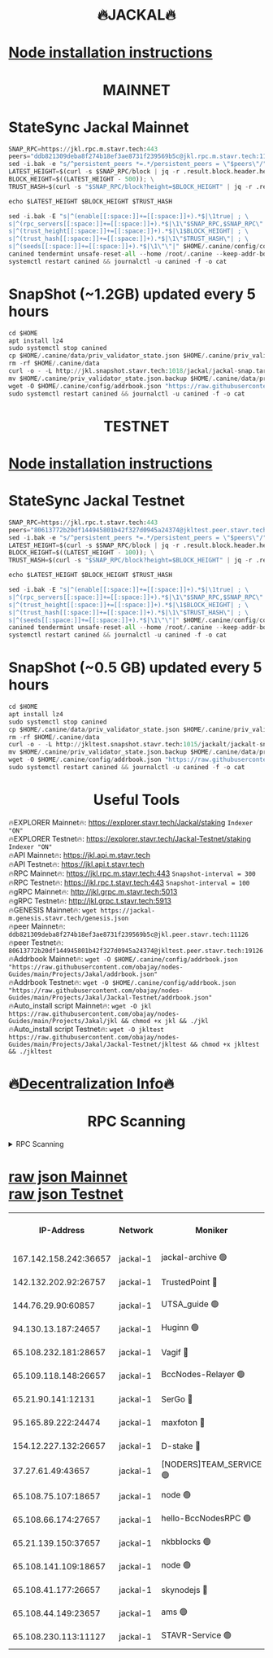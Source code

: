 <h1 align="center"> 🔥JACKAL🔥</h1>

[Node installation instructions](https://github.com/obajay/nodes-Guides/tree/main/Projects/Jakal)
=

<h1 align="center"> MAINNET</h1>

# StateSync Jackal Mainnet
```python
SNAP_RPC=https://jkl.rpc.m.stavr.tech:443
peers="ddb821309deba8f274b18ef3ae8731f239569b5c@jkl.rpc.m.stavr.tech:11126"
sed -i.bak -e "s/^persistent_peers *=.*/persistent_peers = \"$peers\"/" $HOME/.canine/config/config.toml
LATEST_HEIGHT=$(curl -s $SNAP_RPC/block | jq -r .result.block.header.height); \
BLOCK_HEIGHT=$((LATEST_HEIGHT - 500)); \
TRUST_HASH=$(curl -s "$SNAP_RPC/block?height=$BLOCK_HEIGHT" | jq -r .result.block_id.hash)

echo $LATEST_HEIGHT $BLOCK_HEIGHT $TRUST_HASH

sed -i.bak -E "s|^(enable[[:space:]]+=[[:space:]]+).*$|\1true| ; \
s|^(rpc_servers[[:space:]]+=[[:space:]]+).*$|\1\"$SNAP_RPC,$SNAP_RPC\"| ; \
s|^(trust_height[[:space:]]+=[[:space:]]+).*$|\1$BLOCK_HEIGHT| ; \
s|^(trust_hash[[:space:]]+=[[:space:]]+).*$|\1\"$TRUST_HASH\"| ; \
s|^(seeds[[:space:]]+=[[:space:]]+).*$|\1\"\"|" $HOME/.canine/config/config.toml
canined tendermint unsafe-reset-all --home /root/.canine --keep-addr-book
systemctl restart canined && journalctl -u canined -f -o cat
```
# SnapShot (~1.2GB) updated every 5 hours
```python
cd $HOME
apt install lz4
sudo systemctl stop canined
cp $HOME/.canine/data/priv_validator_state.json $HOME/.canine/priv_validator_state.json.backup
rm -rf $HOME/.canine/data
curl -o - -L http://jkl.snapshot.stavr.tech:1018/jackal/jackal-snap.tar.lz4 | lz4 -c -d - | tar -x -C $HOME/.canine --strip-components 2
mv $HOME/.canine/priv_validator_state.json.backup $HOME/.canine/data/priv_validator_state.json
wget -O $HOME/.canine/config/addrbook.json "https://raw.githubusercontent.com/obajay/nodes-Guides/main/Projects/Jakal/addrbook.json"
sudo systemctl restart canined && journalctl -u canined -f -o cat
```

<h1 align="center"> TESTNET</h1>

[Node installation instructions](https://github.com/obajay/nodes-Guides/tree/main/Projects/Jakal/Jackal-Testnet)
=

# StateSync Jackal Testnet
```python
SNAP_RPC=https://jkl.rpc.t.stavr.tech:443
peers="80613772b20df144945801b42f327d0945a24374@jkltest.peer.stavr.tech:19126"
sed -i.bak -e "s/^persistent_peers *=.*/persistent_peers = \"$peers\"/" $HOME/.canine/config/config.toml
LATEST_HEIGHT=$(curl -s $SNAP_RPC/block | jq -r .result.block.header.height); \
BLOCK_HEIGHT=$((LATEST_HEIGHT - 100)); \
TRUST_HASH=$(curl -s "$SNAP_RPC/block?height=$BLOCK_HEIGHT" | jq -r .result.block_id.hash)

echo $LATEST_HEIGHT $BLOCK_HEIGHT $TRUST_HASH

sed -i.bak -E "s|^(enable[[:space:]]+=[[:space:]]+).*$|\1true| ; \
s|^(rpc_servers[[:space:]]+=[[:space:]]+).*$|\1\"$SNAP_RPC,$SNAP_RPC\"| ; \
s|^(trust_height[[:space:]]+=[[:space:]]+).*$|\1$BLOCK_HEIGHT| ; \
s|^(trust_hash[[:space:]]+=[[:space:]]+).*$|\1\"$TRUST_HASH\"| ; \
s|^(seeds[[:space:]]+=[[:space:]]+).*$|\1\"\"|" $HOME/.canine/config/config.toml
canined tendermint unsafe-reset-all --home /root/.canine --keep-addr-book
systemctl restart canined && journalctl -u canined -f -o cat
```
# SnapShot (~0.5 GB) updated every 5 hours
```python
cd $HOME
apt install lz4
sudo systemctl stop canined
cp $HOME/.canine/data/priv_validator_state.json $HOME/.canine/priv_validator_state.json.backup
rm -rf $HOME/.canine/data
curl -o - -L http://jkltest.snapshot.stavr.tech:1015/jackalt/jackalt-snap.tar.lz4 | lz4 -c -d - | tar -x -C $HOME/.canine --strip-components 2
mv $HOME/.canine/priv_validator_state.json.backup $HOME/.canine/data/priv_validator_state.json
wget -O $HOME/.canine/config/addrbook.json "https://raw.githubusercontent.com/obajay/nodes-Guides/main/Projects/Jakal/Jackal-Testnet/addrbook.json"
sudo systemctl restart canined && journalctl -u canined -f -o cat
```

 <h1 align="center"> Useful Tools</h1>

🔥EXPLORER Mainnet🔥:      https://explorer.stavr.tech/Jackal/staking		        `Indexer "ON"` \
🔥EXPLORER Testnet🔥:      https://explorer.stavr.tech/Jackal-Testnet/staking     `Indexer "ON"` \
🔥API Mainnet🔥: 			 		 https://jkl.api.m.stavr.tech \
🔥API Testnet🔥: 			 		 https://jkl.api.t.stavr.tech \
🔥RPC Mainnet🔥:           https://jkl.rpc.m.stavr.tech:443              `Snapshot-interval = 300` \
🔥RPC Testnet🔥:           https://jkl.rpc.t.stavr.tech:443              `Snapshot-interval = 100` \
🔥gRPC Mainnet🔥:          http://jkl.grpc.m.stavr.tech:5013 \
🔥gRPC Testnet🔥:          http://jkl.grpc.t.stavr.tech:5913 \
🔥GENESIS Mainnet🔥:    `wget https://jackal-m.genesis.stavr.tech/genesis.json` \
🔥peer Mainnet🔥:					 `ddb821309deba8f274b18ef3ae8731f239569b5c@jkl.peer.stavr.tech:11126` \
🔥peer Testnet🔥:					 `80613772b20df144945801b42f327d0945a24374@jkltest.peer.stavr.tech:19126` \
🔥Addrbook Mainnet🔥:    ```wget -O $HOME/.canine/config/addrbook.json "https://raw.githubusercontent.com/obajay/nodes-Guides/main/Projects/Jakal/addrbook.json"``` \
🔥Addrbook Testnet🔥:    ```wget -O $HOME/.canine/config/addrbook.json "https://raw.githubusercontent.com/obajay/nodes-Guides/main/Projects/Jakal/Jackal-Testnet/addrbook.json"``` \
🔥Auto_install script Mainnet🔥: ```wget -O jkl https://raw.githubusercontent.com/obajay/nodes-Guides/main/Projects/Jakal/jkl && chmod +x jkl && ./jkl``` \
🔥Auto_install script Testnet🔥: ```wget -O jkltest https://raw.githubusercontent.com/obajay/nodes-Guides/main/Projects/Jakal/Jackal-Testnet/jkltest && chmod +x jkltest && ./jkltest```

🔥[Decentralization Info](https://github.com/obajay/StateSync-snapshots/tree/main/Projects/Jackal/Decentralization)🔥
=

<h1 align="center"> RPC Scanning</h1>

<details>
<summary>RPC Scanning</summary>

<h2 align="center"> We scan nodes in real time every 4 hours. And we provide the final result of RPC endpoints.
We cannot influence the operation of these nodes in any way. </h2>


```python
If Voting Power is higher than 0 --> then the Node is a validator of the network and may be subject to attack and be a potential threat to the chain.
```
```python
We marked such validators with a red symbol
```

</details>

[raw json Mainnet](https://rpc-check.jaclalm.stavr.tech/jaclalm/rpc-jaclalm-result.json) \
[raw json Testnet](https://github.com/obajay/StateSync-snapshots/tree/main/Projects/Jackal/Rpc-Check-Testnet)
=

<table><tr><th>IP-Address</th><th>Network</th><th>Moniker</th><th>Latest Block Height</th><th>Earliest Block Height</th><th>Catching Up</th><th>Tx Index</th><th>Voting Power</th><th>Scan Time</th></tr><tr><td>167.142.158.242:36657</td><td>jackal-1</td><td>jackal-archive 🟢</td><td>6677608</td><td>2770293</td><td>False</td><td>on</td><td>0</td><td>2024-02-29T03:55:24.358973913UTC</td></tr><tr><td>142.132.202.92:26757</td><td>jackal-1</td><td>TrustedPoint 🔴</td><td>6677599</td><td>6129401</td><td>False</td><td>on</td><td>291224</td><td>2024-02-29T03:54:33.058442551UTC</td></tr><tr><td>144.76.29.90:60857</td><td>jackal-1</td><td>UTSA_guide 🟢</td><td>6677605</td><td>6280001</td><td>False</td><td>on</td><td>0</td><td>2024-02-29T03:55:06.520853831UTC</td></tr><tr><td>94.130.13.187:24657</td><td>jackal-1</td><td>Huginn 🟢</td><td>6588265</td><td>6424001</td><td>False</td><td>on</td><td>0</td><td>2024-02-29T03:55:26.934053069UTC</td></tr><tr><td>65.108.232.181:28657</td><td>jackal-1</td><td>Vagif 🔴</td><td>6677605</td><td>6462201</td><td>False</td><td>off</td><td>60003</td><td>2024-02-29T03:55:11.243236825UTC</td></tr><tr><td>65.109.118.148:26657</td><td>jackal-1</td><td>BccNodes-Relayer 🟢</td><td>6677604</td><td>6489001</td><td>False</td><td>on</td><td>0</td><td>2024-02-29T03:55:04.258506094UTC</td></tr><tr><td>65.21.90.141:12131</td><td>jackal-1</td><td>SerGo 🔴</td><td>6677598</td><td>6577598</td><td>False</td><td>off</td><td>51100</td><td>2024-02-29T03:54:28.716175555UTC</td></tr><tr><td>95.165.89.222:24474</td><td>jackal-1</td><td>maxfoton 🔴</td><td>6677606</td><td>6577605</td><td>False</td><td>off</td><td>117661</td><td>2024-02-29T03:55:11.637033611UTC</td></tr><tr><td>154.12.227.132:26657</td><td>jackal-1</td><td>D-stake 🔴</td><td>6677597</td><td>6591001</td><td>False</td><td>off</td><td>130261</td><td>2024-02-29T03:54:21.623670093UTC</td></tr><tr><td>37.27.61.49:43657</td><td>jackal-1</td><td>[NODERS]TEAM_SERVICE 🟢</td><td>6677597</td><td>6591201</td><td>False</td><td>on</td><td>0</td><td>2024-02-29T03:54:18.837818117UTC</td></tr><tr><td>65.108.75.107:18657</td><td>jackal-1</td><td>node 🟢</td><td>6677603</td><td>6616732</td><td>False</td><td>on</td><td>0</td><td>2024-02-29T03:54:55.799570462UTC</td></tr><tr><td>65.108.66.174:27657</td><td>jackal-1</td><td>hello-BccNodesRPC 🟢</td><td>6677605</td><td>6628401</td><td>False</td><td>on</td><td>0</td><td>2024-02-29T03:55:06.816932031UTC</td></tr><tr><td>65.21.139.150:37657</td><td>jackal-1</td><td>nkbblocks 🟢</td><td>6677598</td><td>6639001</td><td>False</td><td>on</td><td>0</td><td>2024-02-29T03:54:28.403999076UTC</td></tr><tr><td>65.108.141.109:18657</td><td>jackal-1</td><td>node 🟢</td><td>6677598</td><td>6643057</td><td>False</td><td>on</td><td>0</td><td>2024-02-29T03:54:24.018887567UTC</td></tr><tr><td>65.108.41.177:26657</td><td>jackal-1</td><td>skynodejs 🔴</td><td>6677608</td><td>6668001</td><td>False</td><td>on</td><td>83703</td><td>2024-02-29T03:55:24.676895050UTC</td></tr><tr><td>65.108.44.149:23657</td><td>jackal-1</td><td>ams 🟢</td><td>6677606</td><td>6672643</td><td>False</td><td>on</td><td>0</td><td>2024-02-29T03:55:11.945548937UTC</td></tr><tr><td>65.108.230.113:11127</td><td>jackal-1</td><td>STAVR-Service 🟢</td><td>6677606</td><td>6675001</td><td>False</td><td>on</td><td>0</td><td>2024-02-29T03:55:14.312319723UTC</td></tr></table>
